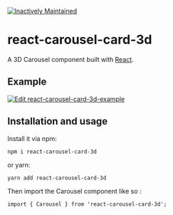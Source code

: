 [![Inactively Maintained](https://img.shields.io/badge/Maintenance%20Level-Inactively%20Maintained-yellowgreen.svg)](https://gist.github.com/cheerfulstoic/d107229326a01ff0f333a1d3476e068d)

# react-carousel-card-3d

A 3D Carousel component built with [React](https://reactjs.org/).

## Example

[![Edit react-carousel-card-3d-example](https://codesandbox.io/static/img/play-codesandbox.svg)](https://codesandbox.io/s/github/Zinan-Zhang/react-carousel-card-3d-example)

## Installation and usage

Install it via npm:

```
npm i react-carousel-card-3d
```

or yarn:

```
yarn add react-carousel-card-3d
```

Then import the Carousel component like so :

```
import { Carousel } from 'react-carousel-card-3d';
```
